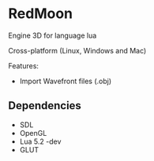 RedMoon
=======

Engine 3D for language lua

Cross-platform (Linux, Windows and Mac)

Features:
- Import Wavefront files (.obj)

Dependencies
------------
- SDL
- OpenGL
- Lua 5.2 -dev
- GLUT
